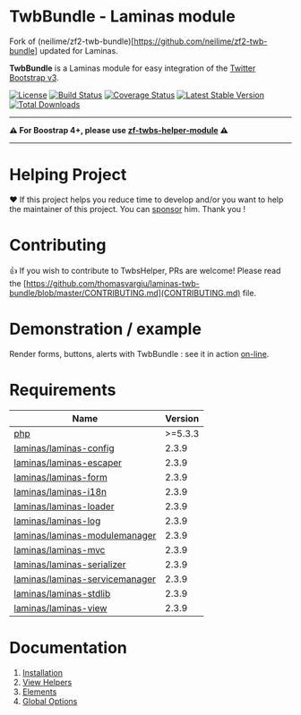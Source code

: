 # TwbBundle - Laminas module

Fork of (neilime/zf2-twb-bundle)[https://github.com/neilime/zf2-twb-bundle] updated for Laminas.

__TwbBundle__ is a Laminas module for easy integration of the [Twitter Bootstrap v3](https://getbootstrap.com/docs/3.4/).

[![License](https://img.shields.io/github/license/thomasvargiu/laminas-twb-bundle)](https://github.com/thomasvargiu/laminas-twb-bundle/blob/master/LICENSE)
[![Build Status](https://travis-ci.org/thomasvargiu/laminas-twb-bundle.svg?branch=master)](https://travis-ci.org/thomasvargiu/laminas-twb-bundle)
[![Coverage Status](https://coveralls.io/repos/github/thomasvargiu/laminas-twb-bundle/badge.svg)](https://coveralls.io/github/thomasvargiu/laminas-twb-bundle)
[![Latest Stable Version](https://poser.pugx.org/thomasvargiu/laminas-twb-bundle/v/stable.png)](https://packagist.org/packages/thomasvargiu/laminas-twb-bundle)
[![Total Downloads](https://poser.pugx.org/thomasvargiu/laminas-twb-bundle/downloads.png)](https://packagist.org/packages/thomasvargiu/laminas-twb-bundle)

****

__⚠️ For Boostrap 4+, please use [zf-twbs-helper-module](https://github.com/neilime/zf-twbs-helper-module) ⚠️__

****

# Helping Project

❤️ If this project helps you reduce time to develop and/or you want to help the maintainer of this project. You can [sponsor](https://github.com/sponsors/neilime) him. Thank you !

# Contributing

👍 If you wish to contribute to TwbsHelper, PRs are welcome! Please read the [https://github.com/thomasvargiu/laminas-twb-bundle/blob/master/CONTRIBUTING.md](CONTRIBUTING.md) file.

# Demonstration / example

Render forms, buttons, alerts with TwbBundle : see it in action [on-line](http://neilime.github.io/zf2-twb-bundle/demo.html).

# Requirements

Name | Version
-----|--------
[php](https://secure.php.net/) | >=5.3.3
[laminas/laminas-config](https://github.com/laminas/laminas-config) | 2.3.9
[laminas/laminas-escaper](https://github.com/laminas/laminas-escaper) | 2.3.9
[laminas/laminas-form](https://github.com/laminas/laminas-form) | 2.3.9
[laminas/laminas-i18n](https://github.com/laminas/laminas-i18n) | 2.3.9
[laminas/laminas-loader](https://github.com/laminas/laminas-loader) | 2.3.9
[laminas/laminas-log](https://github.com/laminas/laminas-log) | 2.3.9
[laminas/laminas-modulemanager](https://github.com/laminas/laminas-modulemanager) | 2.3.9
[laminas/laminas-mvc](https://github.com/laminas/laminas-mvc) | 2.3.9
[laminas/laminas-serializer](https://github.com/laminas/laminas-serializer) | 2.3.9
[laminas/laminas-servicemanager](https://github.com/laminas/laminas-servicemanager) | 2.3.9
[laminas/laminas-stdlib](https://github.com/laminas/laminas-stdlib) | 2.3.9
[laminas/laminas-view](https://github.com/laminas/laminas-view) | 2.3.9

# Documentation

1. [Installation](https://github.com/thomasvargiu/laminas-twb-bundle/wiki/1.-Installation)
2. [View Helpers](https://github.com/thomasvargiu/laminas-twb-bundle/wiki/2.-View-Helpers)
3. [Elements](https://github.com/thomasvargiu/laminas-twb-bundle/wiki/3.-Elements)
4. [Global Options](https://github.com/thomasvargiu/laminas-twb-bundle/wiki/4.-Global-Options)
